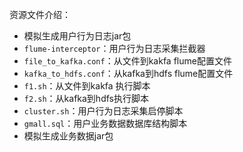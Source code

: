 资源文件介绍：

- 模拟生成用户行为日志jar包
- `flume-interceptor`：用户行为日志采集拦截器
- `file_to_kafka.conf`：从文件到kakfa flume配置文件
- `kafka_to_hdfs.conf`：从kafka到hdfs flume配置文件
- `f1.sh`：从文件到kakfa 执行脚本
- `f2.sh`：从kafka到hdfs执行脚本
- `cluster.sh`：用户行为日志采集启停脚本
- `gmall.sql`：用户业务数据数据库结构脚本
- 模拟生成业务数据jar包